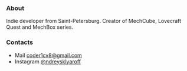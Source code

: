 ### About
Indie developer from Saint-Petersburg. Creator of MechCube, Lovecraft Quest and MechBox series.
### Contacts
* Mail [coder1cv8@gmail.com](mailto:coder1cv8@gmail.com)
* Instagram [@ndreysklyaroff](https://www.instagram.com/andreysklyaroff/)
